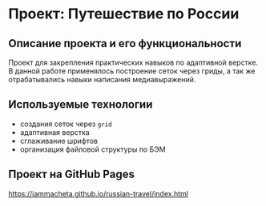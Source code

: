 # Проект: Путешествие по России

## Описание проекта и его функциональности
Проект для закрепления практических навыков по адаптивной верстке. В данной работе применялось построение сеток через гриды, а так же отрабатывались навыки написания медиавыражений.

## Используемые технологии
* создания сеток через ```grid```
* адаптивная верстка
* сглаживание шрифтов
* организация файловой структуры по БЭМ

## Проект на GitHub Pages
https://iammacheta.github.io/russian-travel/index.html